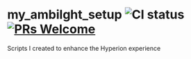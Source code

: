 # my_ambilght_setup ![CI status](https://img.shields.io/badge/build-passing-brightgreen.svg) [![PRs Welcome](https://img.shields.io/badge/PRs-welcome-brightgreen.svg?style=flat-square)](http://makeapullrequest.com)
Scripts I created to enhance the Hyperion experience
